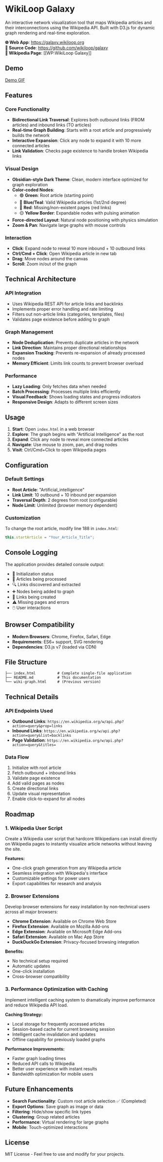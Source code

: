 # WikiLoop Galaxy

An interactive network visualization tool that maps Wikipedia articles and their interconnections using the Wikipedia API. Built with D3.js for dynamic graph rendering and real-time exploration.

**🌐 Web App**: https://galaxy.wikiloop.org  
**📁 Source Code**: https://github.com/wikiloop/galaxy  
**📖 Wikipedia Page**: [[WP:WikiLoop Galaxy]]

## Demo

[Demo GIF](https://galaxy.wikiloop.org/demo-v0.0.2.gif)

## Features

### Core Functionality
- **Bidirectional Link Traversal**: Explores both outbound links (FROM articles) and inbound links (TO articles)
- **Real-time Graph Building**: Starts with a root article and progressively builds the network
- **Interactive Expansion**: Click any node to expand it with 10 more connected articles
- **Link Validation**: Checks page existence to handle broken Wikipedia links

### Visual Design
- **Obsidian-style Dark Theme**: Clean, modern interface optimized for graph exploration
- **Color-coded Nodes**:
  - 🟢 **Green**: Root article (starting point)
  - 🔵 **Blue/Teal**: Valid Wikipedia articles (1st/2nd degree)
  - 🔴 **Red**: Missing/non-existent pages (red links)
  - 🟡 **Yellow Border**: Expandable nodes with pulsing animation
- **Force-directed Layout**: Natural node positioning with physics simulation
- **Zoom & Pan**: Navigate large graphs with mouse controls

### Interaction
- **Click**: Expand node to reveal 10 more inbound + 10 outbound links
- **Ctrl/Cmd + Click**: Open Wikipedia article in new tab
- **Drag**: Move nodes around the canvas
- **Scroll**: Zoom in/out of the graph

## Technical Architecture

### API Integration
- Uses Wikipedia REST API for article links and backlinks
- Implements proper error handling and rate limiting
- Filters out non-article links (categories, templates, files)
- Validates page existence before adding to graph

### Graph Management
- **Node Deduplication**: Prevents duplicate articles in the network
- **Link Direction**: Maintains proper directional relationships
- **Expansion Tracking**: Prevents re-expansion of already processed nodes
- **Memory Efficient**: Limits link counts to prevent browser overload

### Performance
- **Lazy Loading**: Only fetches data when needed
- **Batch Processing**: Processes multiple links efficiently
- **Visual Feedback**: Shows loading states and progress indicators
- **Responsive Design**: Adapts to different screen sizes

## Usage

1. **Start**: Open `index.html` in a web browser
2. **Explore**: The graph begins with "Artificial Intelligence" as the root
3. **Expand**: Click any node to reveal more connected articles
4. **Navigate**: Use mouse to zoom, pan, and drag nodes
5. **Visit**: Ctrl/Cmd+Click to open Wikipedia pages

## Configuration

### Default Settings
- **Root Article**: "Artificial_intelligence"
- **Link Limit**: 10 outbound + 10 inbound per expansion
- **Traversal Depth**: 2 degrees from root (configurable)
- **Node Limit**: Unlimited (browser memory dependent)

### Customization
To change the root article, modify line 188 in `index.html`:
```javascript
this.startArticle = "Your_Article_Title";
```

## Console Logging

The application provides detailed console output:
- 🚀 Initialization status
- 📖 Articles being processed
- 🔍 Links discovered and extracted
- ➕ Nodes being added to graph
- 🔗 Links being created
- ⚠️ Missing pages and errors
- 🖱️ User interactions

## Browser Compatibility

- **Modern Browsers**: Chrome, Firefox, Safari, Edge
- **Requirements**: ES6+ support, SVG rendering
- **Dependencies**: D3.js v7 (loaded via CDN)

## File Structure

```
├── index.html          # Complete single-file application
├── README.md           # This documentation
└── wiki-graph.html     # (Previous version)
```

## Technical Details

### API Endpoints Used
- **Outbound Links**: `https://en.wikipedia.org/w/api.php?action=query&prop=links`
- **Inbound Links**: `https://en.wikipedia.org/w/api.php?action=query&list=backlinks`
- **Page Validation**: `https://en.wikipedia.org/w/api.php?action=query&titles=`

### Data Flow
1. Initialize with root article
2. Fetch outbound + inbound links
3. Validate page existence
4. Add valid pages as nodes
5. Create directional links
6. Update visual representation
7. Enable click-to-expand for all nodes

## Roadmap

### 1. Wikipedia User Script
Create a Wikipedia user script that hardcore Wikipedians can install directly on Wikipedia pages to instantly visualize article networks without leaving the site.

**Features:**
- One-click graph generation from any Wikipedia article
- Seamless integration with Wikipedia's interface
- Customizable settings for power users
- Export capabilities for research and analysis

### 2. Browser Extensions
Develop browser extensions for easy installation by non-technical users across all major browsers:

- **Chrome Extension**: Available on Chrome Web Store
- **Firefox Extension**: Available on Mozilla Add-ons
- **Edge Extension**: Available on Microsoft Edge Add-ons
- **Safari Extension**: Available on Mac App Store
- **DuckDuckGo Extension**: Privacy-focused browsing integration

**Benefits:**
- No technical setup required
- Automatic updates
- One-click installation
- Cross-browser compatibility

### 3. Performance Optimization with Caching
Implement intelligent caching system to dramatically improve performance and reduce Wikipedia API load.

**Caching Strategy:**
- Local storage for frequently accessed articles
- Session-based cache for current browsing session
- Intelligent cache invalidation and updates
- Offline capability for previously loaded graphs

**Performance Improvements:**
- Faster graph loading times
- Reduced API calls to Wikipedia
- Better user experience with instant results
- Bandwidth optimization for mobile users

## Future Enhancements

- **Search Functionality**: Custom root article selection ✅ (Completed)
- **Export Options**: Save graph as image or data
- **Filtering**: Hide/show specific link types
- **Clustering**: Group related articles
- **Performance**: Virtual rendering for large graphs
- **Mobile**: Touch-optimized interactions

## License

MIT License - Feel free to use and modify for your projects.